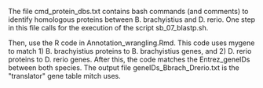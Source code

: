 The file cmd_protein_dbs.txt contains bash commands (and comments) to identify homologous proteins between B. brachyistius and D. rerio. One step in this file calls for the execution of the script sb_07_blastp.sh. 

Then, use the R code in Annotation_wrangling.Rmd. This code uses mygene to match 1) B. brachyistius proteins to B. brachyistius genes, and 2) D. rerio proteins to D. rerio genes. After this, the code matches the Entrez_geneIDs between both species. The output file geneIDs_Bbrach_Drerio.txt is the "translator" gene table mitch uses.
